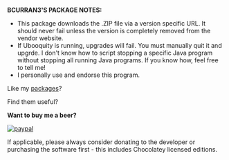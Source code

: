 **BCURRAN3'S PACKAGE NOTES:**

* This package downloads the .ZIP file via a version specific URL. It should never fail unless the version is completely removed from the vendor website.
* If Ubooquity is running, upgrades will fail. You must manually quit it and upgrde. I don't know how to script stopping a specific Java program without stopping all running Java programs. If you know how, feel free to tell me!
* I personally use and endorse this program.

Like my [packages](https://chocolatey.org/profiles/bcurran3)? 

Find them useful?

**Want to buy me a beer?**

[![paypal](https://www.paypalobjects.com/en_US/i/btn/btn_donateCC_LG.gif)](https://www.paypal.com/cgi-bin/webscr?cmd=_s-xclick&hosted_button_id=4ECL3UCG5CGB6)

If applicable, please always consider donating to the developer or purchasing the software first - this includes Chocolatey licensed editions. 

